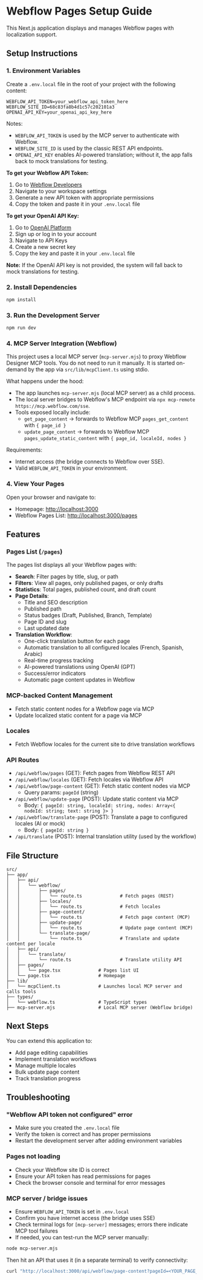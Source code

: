 # Webflow Pages Setup Guide

This Next.js application displays and manages Webflow pages with localization support.

## Setup Instructions

### 1. Environment Variables

Create a `.env.local` file in the root of your project with the following content:

```env
WEBFLOW_API_TOKEN=your_webflow_api_token_here
WEBFLOW_SITE_ID=68c83fa8b4d1c57c202101a3
OPENAI_API_KEY=your_openai_api_key_here
```

Notes:
- `WEBFLOW_API_TOKEN` is used by the MCP server to authenticate with Webflow.
- `WEBFLOW_SITE_ID` is used by the classic REST API endpoints.
- `OPENAI_API_KEY` enables AI-powered translation; without it, the app falls back to mock translations for testing.

**To get your Webflow API Token:**
1. Go to [Webflow Developers](https://developers.webflow.com/)
2. Navigate to your workspace settings
3. Generate a new API token with appropriate permissions
4. Copy the token and paste it in your `.env.local` file

**To get your OpenAI API Key:**
1. Go to [OpenAI Platform](https://platform.openai.com/)
2. Sign up or log in to your account
3. Navigate to API Keys
4. Create a new secret key
5. Copy the key and paste it in your `.env.local` file

**Note:** If the OpenAI API key is not provided, the system will fall back to mock translations for testing.

### 2. Install Dependencies

```bash
npm install
```

### 3. Run the Development Server

```bash
npm run dev
```

### 4. MCP Server Integration (Webflow)

This project uses a local MCP server (`mcp-server.mjs`) to proxy Webflow Designer MCP tools. You do not need to run it manually. It is started on-demand by the app via `src/lib/mcpClient.ts` using stdio.

What happens under the hood:
- The app launches `mcp-server.mjs` (local MCP server) as a child process.
- The local server bridges to Webflow's MCP endpoint via `npx mcp-remote https://mcp.webflow.com/sse`.
- Tools exposed locally include:
  - `get_page_content` → forwards to Webflow MCP `pages_get_content` with `{ page_id }`
  - `update_page_content` → forwards to Webflow MCP `pages_update_static_content` with `{ page_id, localeId, nodes }`

Requirements:
- Internet access (the bridge connects to Webflow over SSE).
- Valid `WEBFLOW_API_TOKEN` in your environment.

### 4. View Your Pages

Open your browser and navigate to:
- Homepage: [http://localhost:3000](http://localhost:3000)
- Webflow Pages List: [http://localhost:3000/pages](http://localhost:3000/pages)

## Features

### Pages List (`/pages`)

The pages list displays all your Webflow pages with:

- **Search**: Filter pages by title, slug, or path
- **Filters**: View all pages, only published pages, or only drafts
- **Statistics**: Total pages, published count, and draft count
- **Page Details**: 
  - Title and SEO description
  - Published path
  - Status badges (Draft, Published, Branch, Template)
  - Page ID and slug
  - Last updated date
- **Translation Workflow**:
  - One-click translation button for each page
  - Automatic translation to all configured locales (French, Spanish, Arabic)
  - Real-time progress tracking
  - AI-powered translations using OpenAI (GPT)
  - Success/error indicators
  - Automatic page content updates in Webflow

### MCP-backed Content Management

- Fetch static content nodes for a Webflow page via MCP
- Update localized static content for a page via MCP

### Locales

- Fetch Webflow locales for the current site to drive translation workflows

### API Routes

- `/api/webflow/pages` (GET): Fetch pages from Webflow REST API
- `/api/webflow/locales` (GET): Fetch locales via Webflow API
- `/api/webflow/page-content` (GET): Fetch static content nodes via MCP
  - Query params: `pageId` (string)
- `/api/webflow/update-page` (POST): Update static content via MCP
  - Body: `{ pageId: string, localeId: string, nodes: Array<{ nodeId: string; text: string }> }`
- `/api/webflow/translate-page` (POST): Translate a page to configured locales (AI or mock)
  - Body: `{ pageId: string }`
- `/api/translate` (POST): Internal translation utility (used by the workflow)

## File Structure

```
src/
├── app/
│   ├── api/
│   │   └── webflow/
│   │       ├── pages/
│   │       │   └── route.ts              # Fetch pages (REST)
│   │       ├── locales/
│   │       │   └── route.ts              # Fetch locales
│   │       ├── page-content/
│   │       │   └── route.ts              # Fetch page content (MCP)
│   │       ├── update-page/
│   │       │   └── route.ts              # Update page content (MCP)
│   │       └── translate-page/
│   │           └── route.ts              # Translate and update content per locale
│   ├── api/
│   │   └── translate/
│   │       └── route.ts                  # Translate utility API
│   ├── pages/
│   │   └── page.tsx              # Pages list UI
│   └── page.tsx                  # Homepage
├── lib/
│   └── mcpClient.ts              # Launches local MCP server and calls tools
├── types/
│   └── webflow.ts                # TypeScript types
├── mcp-server.mjs                # Local MCP server (Webflow bridge)
```

## Next Steps

You can extend this application to:
- Add page editing capabilities
- Implement translation workflows
- Manage multiple locales
- Bulk update page content
- Track translation progress

## Troubleshooting

### "Webflow API token not configured" error
- Make sure you created the `.env.local` file
- Verify the token is correct and has proper permissions
- Restart the development server after adding environment variables

### Pages not loading
- Check your Webflow site ID is correct
- Ensure your API token has read permissions for pages
- Check the browser console and terminal for error messages

### MCP server / bridge issues
- Ensure `WEBFLOW_API_TOKEN` is set in `.env.local`
- Confirm you have internet access (the bridge uses SSE)
- Check terminal logs for `[mcp-server]` messages; errors there indicate MCP tool failures
- If needed, you can test-run the MCP server manually:

```bash
node mcp-server.mjs
```

Then hit an API that uses it (in a separate terminal) to verify connectivity:

```bash
curl "http://localhost:3000/api/webflow/page-content?pageId=<YOUR_PAGE_ID>"
```

